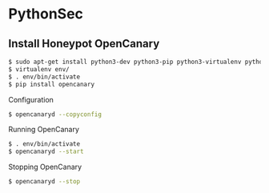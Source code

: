# PythonSec



## Install Honeypot OpenCanary

```bash
$ sudo apt-get install python3-dev python3-pip python3-virtualenv python3-venv python3-scapy libssl-dev libpcap-dev
$ virtualenv env/
$ . env/bin/activate
$ pip install opencanary
```

Configuration

```bash
$ opencanaryd --copyconfig
```

Running OpenCanary

```bash
$ . env/bin/activate
$ opencanaryd --start
```

Stopping OpenCanary

```bash
$ opencanaryd --stop
```